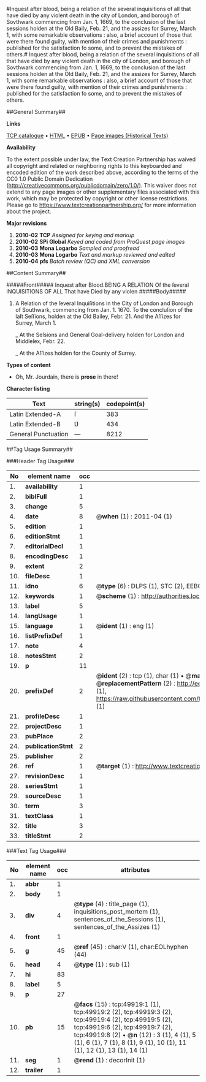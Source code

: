 #Inquest after blood, being a relation of the several inquisitions of all that have died by any violent death in the city of London, and borough of Sovthwark commencing from Jan. 1, 1669, to the conclusion of the last sessions holden at the Old Baily, Feb. 21, and the assizes for Surrey, March 1, with some remarkable observations : also, a brief account of those that were there found guilty, with mention of their crimes and punishments : published for the satisfaction fo some, and to prevent the mistakes of others.#
Inquest after blood, being a relation of the several inquisitions of all that have died by any violent death in the city of London, and borough of Sovthwark commencing from Jan. 1, 1669, to the conclusion of the last sessions holden at the Old Baily, Feb. 21, and the assizes for Surrey, March 1, with some remarkable observations : also, a brief account of those that were there found guilty, with mention of their crimes and punishments : published for the satisfaction fo some, and to prevent the mistakes of others.

##General Summary##

**Links**

[TCP catalogue](http://www.ota.ox.ac.uk/tcp/)  • 
[HTML](http://tei.it.ox.ac.uk/tcp/Texts-HTML/free/A45/A45904.html)  • 
[EPUB](http://tei.it.ox.ac.uk/tcp/Texts-EPUB/free/A45/A45904.epub) • 
[Page images (Historical Texts)](https://historicaltexts.jisc.ac.uk/eebo-11849772e)

**Availability**

To the extent possible under law, the Text Creation Partnership has waived all copyright and related or neighboring rights to this keyboarded and encoded edition of the work described above, according to the terms of the CC0 1.0 Public Domain Dedication (http://creativecommons.org/publicdomain/zero/1.0/). This waiver does not extend to any page images or other supplementary files associated with this work, which may be protected by copyright or other license restrictions. Please go to https://www.textcreationpartnership.org/ for more information about the project.

**Major revisions**

1. __2010-02__ __TCP__ *Assigned for keying and markup*
1. __2010-02__ __SPi Global__ *Keyed and coded from ProQuest page images*
1. __2010-03__ __Mona Logarbo__ *Sampled and proofread*
1. __2010-03__ __Mona Logarbo__ *Text and markup reviewed and edited*
1. __2010-04__ __pfs__ *Batch review (QC) and XML conversion*

##Content Summary##

#####Front#####
Inquest after Blood.BEING A RELATION Of the ſeveral INQUISITIONS OF ALL That have Died by any violen
#####Body#####

1. A Relation of the ſeveral Inquiſitions in the City of London and Borough of Southwark, commencing from Jan. 1. 1670. To the concluſion of the laſt Seſſions, holden at the Old Bailey, Febr. 21. And the Aſſizes for Surrey, March 1.

    _ At the Seſsions and General Goal-delivery holden for London and Middleſex, Febr. 22.

    _ At the Aſſizes holden for the County of Surrey.

**Types of content**

  * Oh, Mr. Jourdain, there is **prose** in there!

**Character listing**


|Text|string(s)|codepoint(s)|
|---|---|---|
|Latin Extended-A|ſ|383|
|Latin Extended-B|Ʋ|434|
|General Punctuation|—|8212|

##Tag Usage Summary##

###Header Tag Usage###

|No|element name|occ|attributes|
|---|---|---|---|
|1.|__availability__|1||
|2.|__biblFull__|1||
|3.|__change__|5||
|4.|__date__|8| @__when__ (1) : 2011-04 (1)|
|5.|__edition__|1||
|6.|__editionStmt__|1||
|7.|__editorialDecl__|1||
|8.|__encodingDesc__|1||
|9.|__extent__|2||
|10.|__fileDesc__|1||
|11.|__idno__|6| @__type__ (6) : DLPS (1), STC (2), EEBO-CITATION (1), OCLC (1), VID (1)|
|12.|__keywords__|1| @__scheme__ (1) : http://authorities.loc.gov/ (1)|
|13.|__label__|5||
|14.|__langUsage__|1||
|15.|__language__|1| @__ident__ (1) : eng (1)|
|16.|__listPrefixDef__|1||
|17.|__note__|4||
|18.|__notesStmt__|2||
|19.|__p__|11||
|20.|__prefixDef__|2| @__ident__ (2) : tcp (1), char (1)  •  @__matchPattern__ (2) : ([0-9\-]+):([0-9IVX]+) (1), (.+) (1)  •  @__replacementPattern__ (2) : http://eebo.chadwyck.com/downloadtiff?vid=$1&page=$2 (1), https://raw.githubusercontent.com/textcreationpartnership/Texts/master/tcpchars.xml#$1 (1)|
|21.|__profileDesc__|1||
|22.|__projectDesc__|1||
|23.|__pubPlace__|2||
|24.|__publicationStmt__|2||
|25.|__publisher__|2||
|26.|__ref__|1| @__target__ (1) : http://www.textcreationpartnership.org/docs/. (1)|
|27.|__revisionDesc__|1||
|28.|__seriesStmt__|1||
|29.|__sourceDesc__|1||
|30.|__term__|3||
|31.|__textClass__|1||
|32.|__title__|3||
|33.|__titleStmt__|2||


###Text Tag Usage###

|No|element name|occ|attributes|
|---|---|---|---|
|1.|__abbr__|1||
|2.|__body__|1||
|3.|__div__|4| @__type__ (4) : title_page (1), inquisitions_post_mortem (1), sentences_of_the_Sessions (1), sentences_of_the_Assizes (1)|
|4.|__front__|1||
|5.|__g__|45| @__ref__ (45) : char:V (1), char:EOLhyphen (44)|
|6.|__head__|4| @__type__ (1) : sub (1)|
|7.|__hi__|83||
|8.|__label__|5||
|9.|__p__|27||
|10.|__pb__|15| @__facs__ (15) : tcp:49919:1 (1), tcp:49919:2 (2), tcp:49919:3 (2), tcp:49919:4 (2), tcp:49919:5 (2), tcp:49919:6 (2), tcp:49919:7 (2), tcp:49919:8 (2)  •  @__n__ (12) : 3 (1), 4 (1), 5 (1), 6 (1), 7 (1), 8 (1), 9 (1), 10 (1), 11 (1), 12 (1), 13 (1), 14 (1)|
|11.|__seg__|1| @__rend__ (1) : decorInit (1)|
|12.|__trailer__|1||
